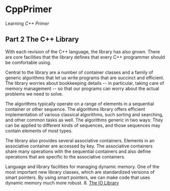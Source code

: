 # CppPrimer
Learning *C++ Primer*

## Part 2 The C++ Library
With each revision of the C++ language, the library has also grown. There are
core facilities that the library defines that every C++ programmer should be
comfortable using.

Central to the library are a number of container classes and a family of generic
algorithms that let us write programs that are succinct and efficient. The
library worries about bookkeeping details -- in particular, taking care of
memory management -- so that our programs can worry about the actual problems we
need to solve.

The algorithms typically operate on a range of elements in a sequential
container or other sequence. The algorithms library offers efficient
implementation of various classical algorithms, such sorting and searching, and
other common tasks as well. The algorithms generic in two ways: They can be
applied to different kinds of sequences, and those sequences may contain
elements of most types.

The library also provides several associative containers. Elements in an
associative container are accessed by key. The associative containers share many
operations with the sequential containers and also define operations that are
specific to the associative containers.

Language and library facilities for managing dynamic memory. One of the most
important new library classes, which are standardized versions of smart
pointers. By using smart pointers, we can make code that uses dynamic memory
much more robust.
8. [The IO Library](./part2/chap08.md)
